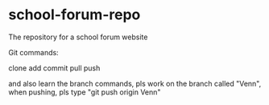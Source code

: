 # school-forum-repo
The repository for a school forum website 

Git commands:

clone 
add
commit
pull
push

and also learn the branch commands,
pls work on the branch called "Venn",
when pushing, pls type "git push origin Venn"
